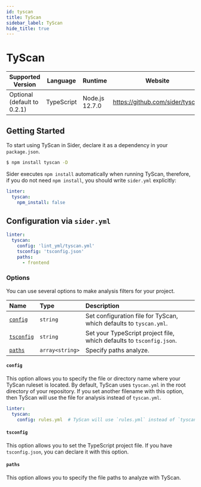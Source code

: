 ```yaml
---
id: tyscan
title: TyScan
sidebar_label: TyScan
hide_title: true
---
```


# TyScan

| Supported Version           | Language   | Runtime        | Website                         |
| --------------------------- | ---------- | -------------- | ------------------------------- |
| Optional (default to 0.2.1) | TypeScript | Node.js 12.7.0 | https://github.com/sider/tyscan |

## Getting Started

To start using TyScan in Sider, declare it as a dependency in your `package.json`.

```bash
$ npm install tyscan -D
```

Sider executes `npm install` automatically when running TyScan, therefore, if you do not need `npm install`, you should write `sider.yml` explicitly:

```yaml
linter:
  tyscan:
    npm_install: false
```

## Configuration via `sider.yml`

```yaml
linter:
  tyscan:
    config: 'lint_yml/tyscan.yml'
    tsconfig: 'tsconfig.json'
    paths:
      - frontend
```

### Options

You can use several options to make analysis filters for your project.

| Name | Type | Description |
| :--- | :--- | :---------- |
| [`config`](#config) | `string` | Set configuration file for TyScan, which defaults to `tyscan.yml`. |
| [`tsconfig`](#tsconfig) | `string` | Set your TypeScript project file, which defaults to `tsconfig.json`. |
| [`paths`](#paths) | `array<string>` | Specify paths analyze. |

#### `config`

This option allows you to specify the file or directory name where your TyScan ruleset is located.
By default, TyScan uses `tyscan.yml` in the root directory of your repository. If you set another filename with this option, then TyScan will use the file for analysis instead of `tyscan.yml`.

```yaml
linter:
  tyscan:
    config: rules.yml  # TyScan will use `rules.yml` instead of `tyscan.yml` as the ruleset.
```

#### `tsconfig`

This option allows you to set the TypeScript project file. If you have `tsconfig.json`, you can declare it with this option.

#### `paths`

This option allows you to specify the file paths to analyze with TyScan.

